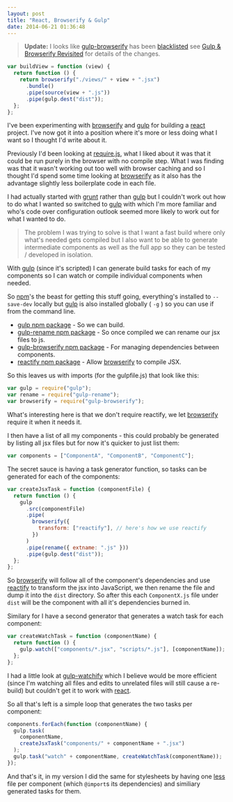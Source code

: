 ```yaml
---
layout: post
title: "React, Browserify & Gulp"
date: 2014-06-21 01:36:48
---
```


> **Update:** I looks like [gulp-browserify](https://www.npmjs.org/package/gulp-browserify) has been [blacklisted](https://github.com/deepak1556/gulp-browserify#note-this-plugin-has-been-blacklisted) see [Gulp &amp; Browserify Revisited](/2014/07/14/gulp-and-browserify-revisited.html) for details of the changes.

```js
var buildView = function (view) {
  return function () {
    return browserify("./views/" + view + ".jsx")
      .bundle()
      .pipe(source(view + ".js"))
      .pipe(gulp.dest("dist"));
  };
};
```

I've been experimenting with [browserify][] and [gulp][] for building a [react][] project. I've now got it into a position where it's more or less doing what I want so I thought I'd write about it.

Previously I'd been looking at [require.js][], what I liked about it was that it could be run purely in the browser with no compile step. What I was finding was that it wasn't working out too well with browser caching and so I thought I'd spend some time looking at [browserify][] as it also has the advantage slightly less boilerplate code in each file.

I had actually started with [grunt][] rather than [gulp][] but I couldn't work out how to do what I wanted so switched to [gulp][] with which I'm more familiar and who's code over configuration outlook seemed more likely to work out for what I wanted to do.

> The problem I was trying to solve is that I want a fast build where only what's needed gets compiled but I also want to be able to generate intermediate components as well as the full app so they can be tested / developed in isolation.

With [gulp][] (since it's scripted) I can generate build tasks for each of my components so I can watch or compile individual components when needed.

So [npm][]'s the beast for getting this stuff going, everything's installed to `--save-dev` locally but [gulp][] is also installed globally ( `-g` ) so you can use if from the command line.

- [gulp npm package](https://www.npmjs.org/package/gulp) - So we can build.
- [gulp-rename npm package](https://www.npmjs.org/package/gulp-rename) - So once compiled we can rename our jsx files to js.
- [gulp-browserify npm package](https://www.npmjs.org/package/gulp-browserify) - For managing dependencies between components.
- [reactify npm package](https://www.npmjs.org/package/reactify) - Allow [browserify][] to compile JSX.

So this leaves us with imports (for the gulpfile.js) that look like this:

```js
var gulp = require("gulp");
var rename = require("gulp-rename");
var browserify = require("gulp-browserify");
```

What's interesting here is that we don't require reactify, we let [browserify][] require it when it needs it.

I then have a list of all my components - this could probably be generated by listing all jsx files but for now it's quicker to just list them:

```js
var components = ["ComponentA", "ComponentB", "ComponentC"];
```

The secret sauce is having a task generator function, so tasks can be generated for each of the components:

```js
var createJsxTask = function (componentFile) {
  return function () {
    gulp
      .src(componentFile)
      .pipe(
        browserify({
          transform: ["reactify"], // here's how we use reactify
        })
      )
      .pipe(rename({ extname: ".js" }))
      .pipe(gulp.dest("dist"));
  };
};
```

So [browserify][] will follow all of the component's dependencies and use [reactify][] to transform the jsx into JavaScript, we then rename the file and dump it into the `dist` directory. So after this each `ComponentX.js` file under `dist` will be the component with all it's dependencies burned in.

Similary for I have a second generator that generates a watch task for each component:

```js
var createWatchTask = function (componentName) {
  return function () {
    gulp.watch(["components/*.jsx", "scripts/*.js"], [componentName]);
  };
};
```

I had a little look at [gulp-watchify][] which I believe would be more efficient (since I'm watching all files and edits to unrelated files will still cause a re-build) but couldn't get it to work with [react][].

So all that's left is a simple loop that generates the two tasks per component:

```js
components.forEach(function (componentName) {
  gulp.task(
    componentName,
    createJsxTask("components/" + componentName + ".jsx")
  );
  gulp.task("watch" + componentName, createWatchTask(componentName));
});
```

And that's it, in my version I did the same for stylesheets by having one [less][] file per component (which `@import`s its dependencies) and similiary generated tasks for them.

[browserify]: http://browserify.org
[gulp]: http://gulpjs.com
[react]: http://facebook.github.io/react
[require.js]: http://requirejs.org
[grunt]: http://gruntjs.com
[npm]: https://www.npmjs.org
[reactify]: https://github.com/andreypopp/reactify
[gulp-watchify]: https://github.com/marcello3d/gulp-watchify
[less]: http://lesscss.org
